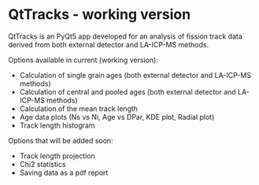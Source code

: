 # QtTracks - working version

QtTracks is an PyQt5 app developed for an analysis of fission track data derived from both external detector and LA-ICP-MS methods. 

Options available in current (working version):
* Calculation of single grain ages (both external detector and LA-ICP-MS methods)
* Calculation of central and pooled ages (both external detector and LA-ICP-MS methods)
* Calculation of the mean track length
* Age data plots (Ns vs Ni, Age vs DPar, KDE plot, Radial plot)
* Track length histogram

Options that will be added soon:
* Track length projection
* Chi2 statistics
* Saving data as a pdf report
